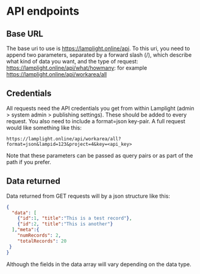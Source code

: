 # API endpoints

## Base URL

The base uri to use is https://lamplight.online/api. To this uri, you need to append two parameters, separated by 
a forward slash (/), which describe what kind of data you want, and the type of request: 
https://lamplight.online/api/what/howmany: for example https://lamplight.online/api/workarea/all

## Credentials

All requests need the API credentials you get from within Lamplight (admin > system admin > publishing settings).
These should be added to every request.  You also need to include a format=json key-pair.  A full request 
would like something like this:

```
https://lamplight.online/api/workarea/all?format=json&lampid=123&project=4&key=<api_key>
```

Note that these parameters can be passed as query pairs or as part of the path if you prefer.

## Data returned

Data returned from GET requests will by a json structure like this:

```json
{
  "data": [
    {"id":1, "title":"This is a test record"},
    {"id":2, "title":"This is another"}
  ],"meta":{
    "numRecords": 2,
    "totalRecords": 20
 }
}
```

Although the fields in the data array will vary depending on the data type.

